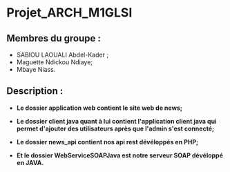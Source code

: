 # Projet_ARCH_M1GLSI
## Membres du groupe :

- SABIOU LAOUALI Abdel-Kader ;
- Maguette Ndickou Ndiaye;
- Mbaye Niass.

## Description :
- **Le dossier **application web** contient le site web de news;**

- **Le dossier client java quant à lui contient l'application client java qui permet d'ajouter des utilisateurs après que l'admin s'est connecté;**

- **Le dossier news_api contient nos api rest dévéloppés en PHP;**

- **Et le dossier WebServiceSOAPJava est notre serveur SOAP dévéloppé en JAVA.**
